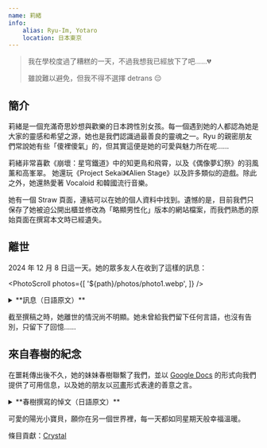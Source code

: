 ```yaml
---
name: 莉緒
info:
    alias: Ryu-Im, Yotaro
    location: 日本東京
---
```


> 我在學校度過了糟糕的一天，不過我想我已經放下了吧……💔
>
> 雖說難以避免，但我不得不選擇 detrans 😔

## 簡介

莉緒是一個充滿奇思妙想與歡樂的日本跨性別女孩。每一個遇到她的人都認為她是大家的靈感和希望之源，她也是我們認識過最善良的靈魂之一。Ryu 的親密朋友們常說她有些「傻裡傻氣」的，但其實這便是她的可愛與魅力所在呢……

莉緒非常喜歡《崩壞：星穹鐵道》中的知更鳥和飛霄，以及《偶像夢幻祭》的羽風薰和高峯翠。
她還玩《Project Sekai》《Alien Stage》以及許多類似的遊戲。除此之外，她還熱愛著 Vocaloid 和韓國流行音樂。

她有一個 Straw 頁面，連結可以在她的個人資料中找到。遺憾的是，目前我們只保存了她被迫公開出櫃並修改為「略顯男性化」版本的網站檔案，而我們熟悉的原始頁面在撰寫本文時已經遺失。

## 離世

2024 年 12 月 8 日這一天。她的眾多友人在收到了這樣的訊息：

<PhotoScroll photos={[
    '${path}/photos/photo1.webp',
]} />

<details>
<summary>**訊息（日語原文）**</summary>

> 突然のご連絡失礼いたします。私たちは、あなた方の共通の連絡先の一人に関わる重要な調査の一環として、あなた方に連絡しています。このメッセージは被害者の Discord アカウントから送信されていますが、被害者からのものではないことをご理解ください。私たちは状況を理解するために情報を収集しています。他のソーシャルメディアアカウントも確認中です。
> 
> 現時点では、事件の原因は明らかではありません。いくつかの質問にお答えいただき、ご協力いただければ幸いです：
> 
> 被害者について何か変わったこと、不審なことはありませんでしたか？
> 
> 被害者が個人情報を話していたり、いつもと違うことを言っていませんでしたか？
> 
> いじめ、無視された、動揺していたような問題はありませんでしたか？
> 
> その他、何か重要だと思われることがあれば、お知らせください。
> 
> 被害者は複数の言語で会話していたようですので、全ての人に理解しやすいよう、すべての言語でこのメッセージを送っています。
> 
> このメッセージは、過去 2 ヶ月間に被害者と交流のあった方全員にお送りしています。この事件は非公開であるため、詳細をお伝えすることができないことをご理解ください。どのような情報でもお助けいただければ、捜査に大変役立ちます。

</details>

截至撰稿之時，她離世的情況尚不明顯。她未曾給我們留下任何言語，也沒有告別，只留下了回憶……

## 來自春樹的紀念

在噩耗傳出後不久，她的妹妹春樹聯繫了我們，並以 [Google Docs](https://docs.google.com/document/d/1-FaVzCOrZ2NkrRGDkIOyoLZpIGClUZcwdzaZV4NoRwA/edit?tab=t.0) 的形式向我們提供了可用信息，以及她的朋友以[可畫](https://www.canva.com/design/DAGY-0aiXjE/cZIzTKKN87Q_7zp1mPdBCg/edit)形式表達的善意之言。

<details>
<summary>**春樹撰寫的悼文（日語原文）**</summary>

> 親愛なる莉緒へ、 
> 
> 壁には今でも NASA のポスターが貼ってあって、訓練要件や無重力実験についてのあなたの書き込みがびっしりと残っています。
> 
> 時々、あなたの字をなぞって、理解しようとしています。
> 
> あの日、病院で...窓際にいたあなたの姿が目に焼き付いています。あっという間だったの？私たちのこと、あなたの夢のこと、考えた？皆、あなたがどんなに賢かったか、足のことがあっても何でもできたはずだって言います。
> 
> でも、もうあなたにはそれが見えなくなっていたんですね。昨日、ベッドの下から物理の宿題を見つけました。満点の答案に、余白には宇宙遊泳の落書き。
> 
> お姉ちゃんは本当に素晴らしかった。怪我だって、それを変えることはできなかったはず。あなたにそれを信じてほしかった。
> 
> 時々、あなたが連れて行ってくれたプラネタリウムに座ります。全ての星座の名前を教えてくれて、宇宙飛行士の話をしてくれたのを覚えていますか？
> 
> 今、同じ星を見上げると、あなたはもうそこにたどり着けたのかなって考えてしまいます。
> 
> パパはあなたの望遠鏡を私の部屋に置きました。まだ触れていません。あなたの説明なしで星を見るなんて、何だか違う気がして。
> 
> あなたが恋しい。怒りもあります。混乱もしています。でも一番は、怪我があってもなくても、あなたの中にどれだけの輝きがあったのか、それを分かってもらえたらよかったのに、ということ。
> 
> 永遠にあなたの妹で
>
> 春樹
>
> i love you ! Forever and always SO SO SO SO SO SO SO SO SO much.
> 
> 追伸：あなたが作ってくれたロケットの模型、今も大切に机に置いてあります。

</details>

可愛的陽光小寶貝，願你在另一個世界裡，每一天都如同星期天般幸福溫暖。

條目貢獻：[Crystal](https://github.com/Paranoid-Pufferfish)
